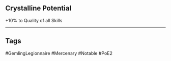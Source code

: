 ## Crystalline Potential
+10% to Quality of all Skills

---
## Tags
#GemlingLegionnaire
#Mercenary
#Notable
#PoE2
